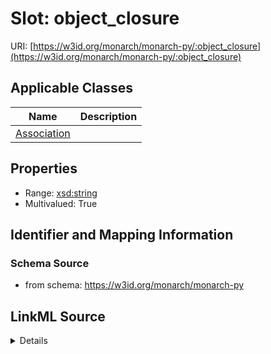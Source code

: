 # Slot: object_closure

URI: [https://w3id.org/monarch/monarch-py/:object_closure](https://w3id.org/monarch/monarch-py/:object_closure)



<!-- no inheritance hierarchy -->




## Applicable Classes

| Name | Description |
| --- | --- |
[Association](Association.md) | 






## Properties

* Range: [xsd:string](xsd:string)
* Multivalued: True








## Identifier and Mapping Information







### Schema Source


* from schema: https://w3id.org/monarch/monarch-py




## LinkML Source

<details>
```yaml
name: object_closure
from_schema: https://w3id.org/monarch/monarch-py
rank: 1000
multivalued: true
alias: object_closure
domain_of:
- Association
range: string

```
</details>